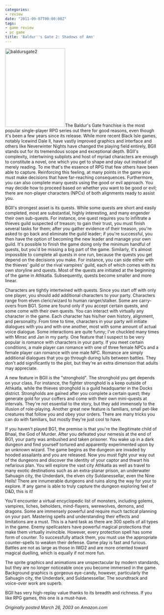 ```yaml
---
categories:
- review
date: "2011-09-07T00:00:00Z"
tags:
- game review
- pc game
title: 'Baldur''s Gate 2: Shadows of Amn'
---
```

<img class="pull-left" title="baldursgate2" src="http://yentran.isamonkey.org/gallery/images/baldursgate2.jpg" width="196" height="257" />The Baldur's Gate franchise is the most popular single-player RPG series out there for good reasons, even though it's been a few years since its release. While more recent Black Isle games, notably Icewind Dale II, have vastly improved graphics and interface and others like Neverwinter Nights have changed the playing field entirely, BGII stands out for its tremendous scope and exceptional depth. BGII's complexity, intertwining subplots and host of myriad characters are enough to constitute a novel, one which you get to shape and play out instead of merely reading. To me that's the essence of RPG that few others have been able to capture. Reinforcing this feeling, at many points in the game you must make decisions that have far-reaching consequences. Furthermore, you can also complete many quests using the good or evil approach. You may decide how to proceed based on whether you want to be good or evil; there are non-player characters (NPCs) of both alignments ready to assist you.

BGII's strongest asset is its quests. While some quests are short and easily completed, most are substantial, highly interesting, and many engender their own sub-quests. For instance, one quest requires you to infiltrate a thieves guild suspected of treason; to gain their trust, you must finish several tasks for them; after you gather evidence of their treason, you're asked to go back and eliminate the guild leader; if you're successful, you then have the option of becoming the new leader and manage your own guild. It's possible to finish the game doing only the minimum handful of quests, but you'd be missing a big part of the game. Similarly, it's almost impossible to complete all quests in one run, because the quests you get depend on the decisions you make. For instance, you can side either with the thieves' guild or the rival vampires' guild, each of which comes with its own storyline and quests. Most of the quests are initiated at the beginning of the game in Athkatla. Subsequently, quests become smaller and more linear.

Characters are tightly intertwined with quests. Since you start off with only one player, you should add additional characters to your party. Characters range from elven cleric/wizard to human ranger/stalker. Some are carry-overs from BG1. Some are found only if you accept certain quests, and some come with their own quests. You can interact with virtually any character in the game. Each character has his/her own history, alignment, and personality. From time to time, characters in your party will initiate dialogues with you and with one another, most with some amount of actual voice dialogue. Some interactions are quite funny; I've chuckled many times with Minsc and Jan in my party. One feature that I suspect to be very popular is romance with characters in your party. If you meet certain conditions, a male player can romance with one of three female NPCs and a female player can romance with one male NPC. Romance are simply additional dialogues that you go through during lulls between battles. They don't add significantly to the plot, but they're an extra dimension that adults may appreciate.

A new feature in BGII is the "stronghold". The stronghold you get depends on your class. For instance, the fighter stronghold is a keep outside of Athkatla, while the thieves stronghold is a guild headquarter in the Docks district. Strongholds are gained after you complete a certain quest; they generate gold for your coffers and come with their own mini-quests at intervals. They're not essential to the story, but they add immensely to the illusion of role-playing. Another great new feature is familiars, small pet-like creatures that follow you and obey your orders. There are many tricks you can do with familiars, but mostly they're just cool to have.

If you haven't played BG1, the premise is that you're the illegitimate child of Bhaal, the God of Murder. After you defeated your nemesis at the end of BG1, your party was ambushed and taken prisoner. You wake up in a dark dungeon and find yourself tortured and apparently experimented upon by an unknown wizard. The game begins as the dungeon are invaded by hooded assailants and you are released. Now you must fight your way out of the dungeons and discover the identity of your captor and thwart his nefarious plan. You will explore the vast city Athkatla as well as travel to many exotic destinations such as an extra-planar prison, an underwater Sahuagin city, the Underdark, the elven city Suldanessellar, even the Nine Hells! There are innumerable dungeons and ruins along the way for your to explore. If any game is able to truly capture the dungeon exploring feel of D&amp;D, this is it!

You'll encounter a virtual encyclopedic list of monsters, including golems, vampires, liches, beholders, mind-flayers, werewolves, demons, and dragons. Some are immensely powerful and require much tactical planning on your part. Mastering spells and understanding their effects and limitations are a must. This is a hard task as there are 300 spells of all types in the game. Enemy spellcasters have powerful magical protections that make them virtually invincible. However, every protection spell has some form of counter. To successfully attack them, you must use the appropriate counter-spells to weaken their defense. Game play is fast and furious. Battles are not as large as those in IWD2 and are more oriented toward magical duelling, which is equally if not more fun.

The sprite graphics and animations are unspectacular by modern standards, but they are no longer noticeable once you become immersed in the game. Background graphics is gorgeous eye-candy, however, particularly the Sahuagin city, the Underdark, and Suldanessellar. The soundtrack and voice-over work are superb.

BGII has very high-replay value thanks to its breadth and richness. If you like RPG games, this one is a must-have.

*Originally posted March 26, 2003 on Amazon.com*
